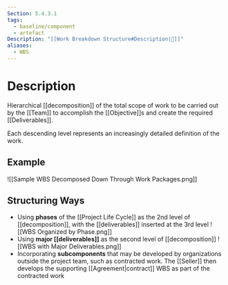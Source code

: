 ```yaml
---
Section: 5.4.3.1
tags:
  - baseline/component
  - artefact
Description: "[[Work Breakdown Structure#Description|📝]]"
aliases:
  - WBS
---
```

# Description
Hierarchical [[decomposition]] of the total scope of work to be carried out by the [[Team]] to accomplish the [[Objective]]s and create the required [[Deliverables]].

Each descending level represents an increasingly detailed definition of the work.
## Example
![[Sample WBS Decomposed Down Through Work Packages.png]]
## Structuring Ways
- Using **phases** of the [[Project Life Cycle]] as the 2nd level of [[decomposition]], with the [[deliverables]] inserted at the 3rd level
  ![[WBS Organized by Phase.png]]
- Using **major [[deliverables]]** as the second level of [[decomposition]]
  ![[WBS with Major Deliverables.png]]
- Incorporating **subcomponents** that may be developed by organizations outside the project team, such as contracted work. The [[Seller]] then develops the supporting [[Agreement|contract]] WBS as part of the contracted work
